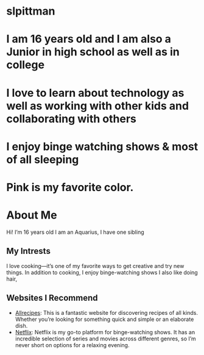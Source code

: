 # slpittman
# I am 16 years old and I am also a Junior in high school as well as in college
# I love to learn about technology as well as working with other kids and collaborating with others
# I enjoy binge watching shows & most of all sleeping 
# Pink is my favorite color.


# About Me
Hi! I’m 16 years old
I am an Aquarius,
I have one sibling 
## My Intrests 
I love cooking—it’s one of my favorite ways to get creative and try new things. 
In addition to cooking, I enjoy binge-watching shows 
 I also like doing hair,
## Websites I Recommend
- [Allrecipes](https://www.allrecipes.com): This is a fantastic website for discovering recipes of all kinds. Whether you’re looking for something quick and simple or an elaborate dish.
- [Netflix](https://www.netflix.com): Netflix is my go-to platform for binge-watching shows. It has an incredible selection of series and movies across different genres, so I’m never short on options for a relaxing evening.
